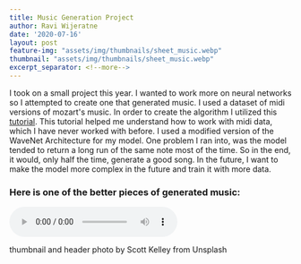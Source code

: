 ```yaml
---
title: Music Generation Project
author: Ravi Wijeratne
date: '2020-07-16'
layout: post
feature-img: "assets/img/thumbnails/sheet_music.webp" 
thumbnail: "assets/img/thumbnails/sheet_music.webp" 
excerpt_separator: <!--more-->
---
```

I took on a small project this year. I wanted to work more on neural networks so I attempted to create one that generated music. 
I used a dataset of midi versions of mozart's music. 
In order to create the algorithm I utilized this [tutorial](https://www.analyticsvidhya.com/blog/2020/01/how-to-perform-automatic-music-generation/). 
This tutorial helped me understand how to work with midi data, which I have never worked with before. 
I used a modified version of the WaveNet Architecture for my model. One problem I ran into, was the model tended to return a long run of the same note most of the time. 
So in the end, it would, only half the time, generate a good song. In the future, I want to make the model more complex in the future and train it with more data.
### Here is one of the better pieces of generated music:
<html>
<audio controls>
  <source src="{{ "/assets/audio/music-3.ogg" | relative_url}}" type="audio/ogg">
</audio>
</html>


thumbnail and header photo by Scott Kelley from Unsplash